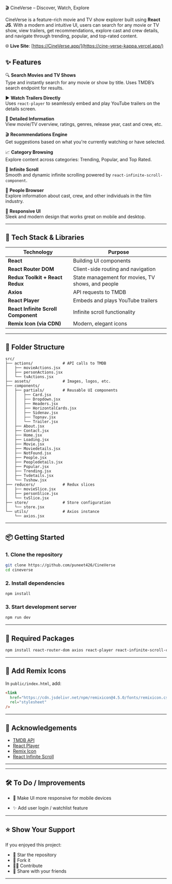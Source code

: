 🎬 CineVerse – Discover, Watch, Explore

CineVerse is a feature-rich movie and TV show explorer built using **React JS**. With a modern and intuitive UI, users can search for any movie or TV show, view trailers, get recommendations, explore cast and crew details, and navigate through trending, popular, and top-rated content.

🌐 **Live Site**: [https://CineVerse.app/](https://cine-verse-kappa.vercel.app/)

## ✨ Features

🔍 **Search Movies and TV Shows**  
Type and instantly search for any movie or show by title. Uses TMDB’s search endpoint for results.

▶️ **Watch Trailers Directly**  
Uses `react-player` to seamlessly embed and play YouTube trailers on the details screen.

📃 **Detailed Information**  
View movie/TV overview, ratings, genres, release year, cast and crew, etc.

🎬 **Recommendations Engine**  
Get suggestions based on what you're currently watching or have selected.

📈 **Category Browsing**  
Explore content across categories: Trending, Popular, and Top Rated.

🔁 **Infinite Scroll**  
Smooth and dynamic infinite scrolling powered by `react-infinite-scroll-component`.

👥 **People Browser**  
Explore information about cast, crew, and other individuals in the film industry.

📱 **Responsive UI**  
Sleek and modern design that works great on mobile and desktop.

---

## 🧩 Tech Stack & Libraries

| Technology | Purpose |
|------------|---------|
| **React** | Building UI components |
| **React Router DOM** | Client-side routing and navigation |
| **Redux Toolkit + React Redux** | State management for movies, TV shows, and people |
| **Axios** | API requests to TMDB |
| **React Player** | Embeds and plays YouTube trailers |
| **React Infinite Scroll Component** | Infinite scroll functionality |
| **Remix Icon (via CDN)** | Modern, elegant icons |

---

## 🧱 Folder Structure

```
src/
├── actions/             # API calls to TMDB
│   ├── movieActions.jsx
│   ├── personActions.jsx
│   └── tvActions.jsx
├── assets/              # Images, logos, etc.
├── components/
│   ├── partials/        # Reusable UI components
│   │   ├── Card.jsx
│   │   ├── Dropdown.jsx
│   │   ├── Headers.jsx
│   │   ├── HorizontalCards.jsx
│   │   ├── Sidenav.jsx
│   │   ├── Topnav.jsx
│   │   └── Trailer.jsx
│   ├── About.jsx
│   ├── Contact.jsx
│   ├── Home.jsx
│   ├── Loading.jsx
│   ├── Movie.jsx
│   ├── Moviedetails.jsx
│   ├── NotFound.jsx
│   ├── People.jsx
│   ├── Peopledetails.jsx
│   ├── Popular.jsx
│   ├── Trending.jsx
│   ├── Tvdetails.jsx
│   └── Tvshow.jsx
├── reducers/            # Redux slices
│   ├── movieSlice.jsx
│   ├── personSlice.jsx
│   └── tvSlice.jsx
├── store/               # Store configuration
│   └── store.jsx
└── utils/               # Axios instance
    └── axios.jsx
```

---
## 📦 Getting Started

### 1. Clone the repository

```bash
git clone https://github.com/puneet426/CineVerse
cd cineverse
```

### 2. Install dependencies

```bash
npm install
```

### 3. Start development server

```bash
npm run dev
```
---

## 📁 Required Packages

```bash
npm install react-router-dom axios react-player react-infinite-scroll-component @reduxjs/toolkit react-redux
```

---

## 🎨 Add Remix Icons

In `public/index.html`, add:

```html
<link
  href="https://cdn.jsdelivr.net/npm/remixicon@4.5.0/fonts/remixicon.css"
  rel="stylesheet"
/>
```

---
## 🙌 Acknowledgements

- [TMDB API](https://www.themoviedb.org/)
- [React Player](https://github.com/cookpete/react-player)
- [Remix Icon](https://remixicon.com/)
- [React Infinite Scroll](https://www.npmjs.com/package/react-infinite-scroll-component)

---
---


## 🛠️ To Do / Improvements

- 📱 Make UI more responsive for mobile devices

- ✨ Add user login / watchlist feature


---
## ⭐ Show Your Support

If you enjoyed this project:

- 🌟 Star the repository
- 🍴 Fork it
- 🧑‍💻 Contribute
- 📢 Share with your friends

---

